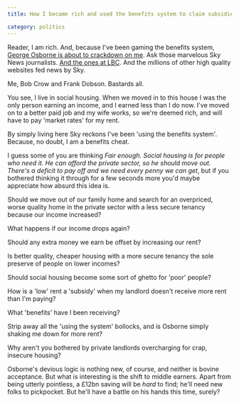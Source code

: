 ```yaml
---
title: How I became rich and used the benefits system to claim subsidies only for George Osborne to crackdown on me

category: politics
---
```


Reader, I am rich. And, because I've been gaming the benefits system, [George Osborne is about to crackdown on me](https://news.sky.com/story/1513430/crackdown-on-rich-council-house-tenants). Ask those marvelous Sky News journalists. [And the ones at LBC](https://www.lbc.co.uk/crackdown-on-rich-council-house-tenants-112348). And the millions of other high quality websites fed news by Sky.

Me, Bob Crow and Frank Dobson. Bastards all.

You see, I live in social housing. When we moved in to this house I was the only person earning an income, and I earned less than I do now. I've moved on to a better paid job and my wife works, so we're deemed rich, and will have to pay 'market rates' for my rent.

By simply living here Sky reckons I've been 'using the benefits system'. Because, no doubt, I am a benefits cheat.

I guess some of you are thinking _Fair enough. Social housing is for people who need it. He can afford the private sector, so he should move out. There's a deficit to pay off and we need every penny we can get_, but if you bothered thinking it through for a few seconds more you'd maybe appreciate how absurd this idea is.

Should we move out of our family home and search for an overpriced, worse quality home in the private sector with a less secure tenancy because our income increased?

What happens if our income drops again?

Should any extra money we earn be offset by increasing our rent?

Is better quality, cheaper housing with a more secure tenancy the sole preserve of people on lower incomes?

Should social housing become some sort of ghetto for 'poor' people?

How is a 'low' rent a 'subsidy' when my landlord doesn't receive more rent than I'm paying?

What 'benefits' have I been receiving?

Strip away all the 'using the system' bollocks, and is Osborne simply shaking me down for more rent?

Why aren't you bothered by private landlords overcharging for crap, insecure housing?

Osborne's devious logic is nothing new, of course, and neither is bovine acceptance. But what is interesting is the shift to middle earners. Apart from being utterly pointless, a &pound;12bn saving will be _hard_ to find; he'll need new folks to pickpocket. But he'll have a battle on his hands this time, surely?
